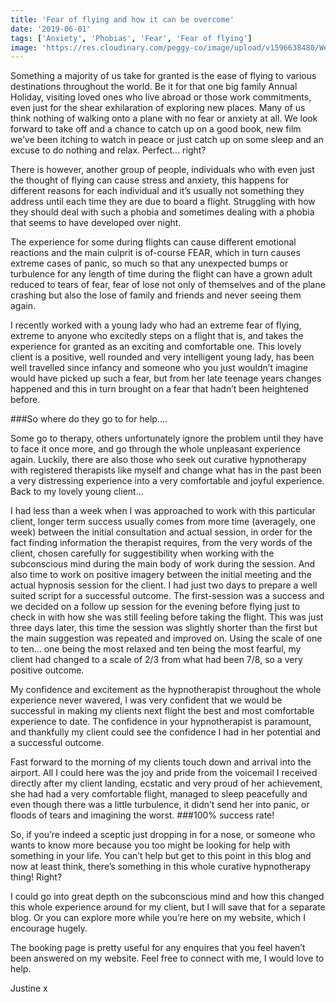 ```yaml
---
title: 'Fear of flying and how it can be overcome'
date: '2019-06-01'
tags: ['Anxiety', 'Phobias', 'Fear', 'Fear of flying']
image: 'https://res.cloudinary.com/peggy-co/image/upload/v1596638480/Well%20Being/clouds_min_r6upu3.jpg'
---
```

Something a majority of us take for granted is the ease of flying to various destinations throughout the world. Be it for that one big family Annual Holiday, visiting loved ones who live abroad or those work commitments, even just for the shear exhilaration of exploring new places. Many of us think nothing of walking onto a plane with no fear or anxiety at all. We look forward to take off and a chance to catch up on a good book, new film we’ve been itching to watch in peace or just catch up on some sleep and an excuse to do nothing and relax. Perfect... right?  

There is however, another group of people, individuals who with even just the thought of flying can cause stress and anxiety, this happens for different reasons for each individual and it’s usually not something they address until each time they are due to board a flight. Struggling with how they should deal with such a phobia and sometimes dealing with a phobia that seems to have developed over night.

The experience for some during flights can cause different emotional reactions and the main culprit is of-course FEAR, which in turn causes extreme cases of panic, so much so that any unexpected bumps or turbulence for any length of time during the flight can have a grown adult reduced to tears of fear, fear of lose not only of themselves and of the plane crashing but also the lose of family and friends and never seeing them again.

I recently worked with a young lady who had an extreme fear of flying, extreme to anyone who excitedly steps on a flight that is, and takes the experience for granted as an exciting and comfortable one. This lovely client is a positive, well rounded and very intelligent young lady, has been well travelled since infancy and someone who you just wouldn’t imagine would have picked up such a fear, but from her late teenage years changes happened and this in turn brought on a fear that hadn’t been heightened before. 

###So where do they go to for help.... 

Some go to therapy, others unfortunately ignore the problem until they have to face it once more, and go through the whole unpleasant experience again. Luckily, there are also those who seek out curative hypnotherapy with registered therapists like myself and change what has in the past been a very distressing experience into a very comfortable and joyful experience. Back to my lovely young client... 

I had less than a week when I was approached to work with this particular client, longer term success usually comes from more time (averagely, one week) between the initial consultation and actual session, in order for the fact finding information the therapist requires, from the very words of the client, chosen carefully for suggestibility when working with the subconscious mind during the main body of work during the session. And also time to work on positive imagery between the initial meeting and the actual hypnosis session for the client. I had just two days to prepare a well suited script for a successful outcome. The first-session was a success and we decided on a follow up session for the evening before flying just to check in with how she was still feeling before taking the flight. This was just three days later, this time the session was slightly shorter than the first but the main suggestion was repeated and improved on. Using the scale of one to ten... one being the most relaxed and ten being the most fearful, my client had changed to a scale of 2/3 from what had been 7/8, so a very positive outcome. 

My confidence and excitement as the hypnotherapist throughout the whole experience never wavered, I was very confident that we would be successful in making my clients next flight the best and most comfortable experience to date. The confidence in your hypnotherapist is paramount, and thankfully my client could see the confidence I had in her potential and a successful outcome.

Fast forward to the morning of my clients touch down and arrival into the airport. All I could here was the joy and pride from the voicemail I received directly after my client landing, ecstatic and very proud of her achievement, she had had a very comfortable flight, managed to sleep peacefully and even though there was a little turbulence, it didn’t send her into panic, or floods of tears and imagining the worst. ###100% success rate! 

So, if you’re indeed a sceptic just dropping in for a nose, or someone who wants to know more because you too might be looking for help with something in your life. You can’t help but get to this point in this blog and now at least think, there’s something in this whole curative hypnotherapy thing! Right? 

I could go into great depth on the subconscious mind and how this changed this whole experience around for my client, but I will save that for a separate blog. Or you can explore more while you’re here on my website, which I encourage hugely. 

The booking page is pretty useful for any enquires that you feel haven’t been answered on my website. Feel free to connect with me, I would love to help.

Justine x